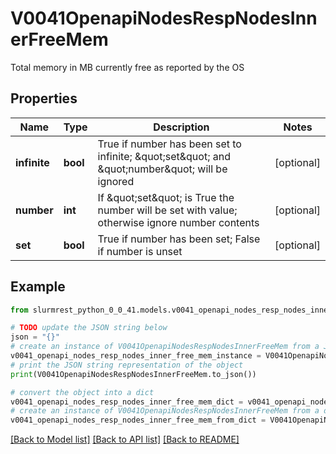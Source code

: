 # V0041OpenapiNodesRespNodesInnerFreeMem

Total memory in MB currently free as reported by the OS

## Properties

Name | Type | Description | Notes
------------ | ------------- | ------------- | -------------
**infinite** | **bool** | True if number has been set to infinite; \&quot;set\&quot; and \&quot;number\&quot; will be ignored | [optional] 
**number** | **int** | If \&quot;set\&quot; is True the number will be set with value; otherwise ignore number contents | [optional] 
**set** | **bool** | True if number has been set; False if number is unset | [optional] 

## Example

```python
from slurmrest_python_0_0_41.models.v0041_openapi_nodes_resp_nodes_inner_free_mem import V0041OpenapiNodesRespNodesInnerFreeMem

# TODO update the JSON string below
json = "{}"
# create an instance of V0041OpenapiNodesRespNodesInnerFreeMem from a JSON string
v0041_openapi_nodes_resp_nodes_inner_free_mem_instance = V0041OpenapiNodesRespNodesInnerFreeMem.from_json(json)
# print the JSON string representation of the object
print(V0041OpenapiNodesRespNodesInnerFreeMem.to_json())

# convert the object into a dict
v0041_openapi_nodes_resp_nodes_inner_free_mem_dict = v0041_openapi_nodes_resp_nodes_inner_free_mem_instance.to_dict()
# create an instance of V0041OpenapiNodesRespNodesInnerFreeMem from a dict
v0041_openapi_nodes_resp_nodes_inner_free_mem_from_dict = V0041OpenapiNodesRespNodesInnerFreeMem.from_dict(v0041_openapi_nodes_resp_nodes_inner_free_mem_dict)
```
[[Back to Model list]](../README.md#documentation-for-models) [[Back to API list]](../README.md#documentation-for-api-endpoints) [[Back to README]](../README.md)


